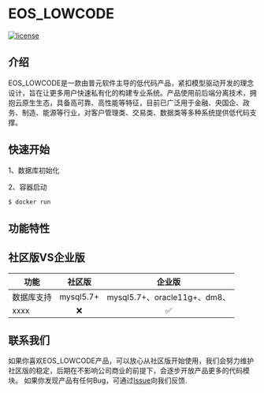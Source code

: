 # EOS_LOWCODE

[![license](https://img.shields.io/badge/license-GPL-blue.svg)](/LICENSE)

## 介绍

EOS_LOWCODE是一款由普元软件主导的低代码产品，紧扣模型驱动开发的理念设计，旨在让更多用户快速私有化的构建专业系统。产品使用前后端分离技术，拥抱云原生生态，具备高可靠、高性能等特征，目前已广泛用于金融、央国企、政务、制造、能源等行业，对客户管理类、交易类、数据类等多种系统提供低代码支撑。

## 快速开始

1、数据库初始化


2、容器启动
```python
$ docker run
```

## 功能特性

## 社区版VS企业版
功能 | 社区版 | 企业版
---|:---:|:---:
数据库支持| mysql5.7+ | mysql5.7+、oracle11g+、dm8、
xxxx| :x: | :white_check_mark:


## 联系我们
如果你喜欢EOS_LOWCODE产品，可以放心从社区版开始使用，我们会努力维护社区版的稳定，后期在不影响公司商业的前提下，会逐步开放产品更多的代码模块。
如果你发现产品有任何Bug，可通过[Issue](https://github.com/pbcresc/EOS_LOWCODE/issues)向我们反馈.
